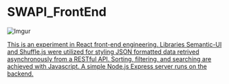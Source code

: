 # SWAPI_FrontEnd

![Imgur](https://i.imgur.com/Bdbw6fV.png)

[This is an experiment in React front-end engineering. Libraries Semantic-UI and Shuffle.js were utilized for styling JSON formatted data retrived asynchronously from a RESTful API. Sorting, filtering, and searching are achieved with Javascript. A simple Node.js Express server runs on the backend.](https://morning-fortress-88954.herokuapp.com/)
